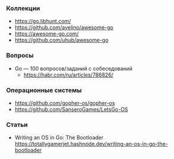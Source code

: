 
### Коллекции

- https://go.libhunt.com/
- https://github.com/avelino/awesome-go
- https://awesome-go.com/
- https://github.com/uhub/awesome-go

### Вопросы

- Go — 100 вопросов/заданий с собеседований
  - https://habr.com/ru/articles/786826/

### Операционные системы

- https://github.com/gopher-os/gopher-os
- https://github.com/SanseroGames/LetsGo-OS

### Статьи

- Writing an OS in Go: The Bootloader https://totallygamerjet.hashnode.dev/writing-an-os-in-go-the-bootloader
